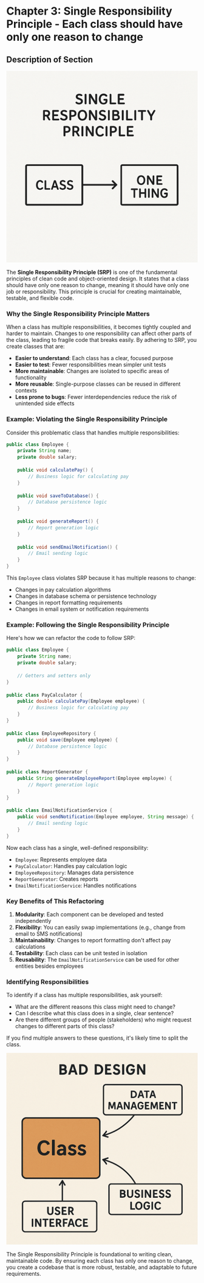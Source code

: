 # Chapter 3: Single Responsibility Principle - Each class should have only one reason to change

## Description of Section

![Single Responsibility](images/3_clean_code_srp.png)

The **Single Responsibility Principle (SRP)** is one of the fundamental principles of clean code and object-oriented design. It states that a class should have only one reason to change, meaning it should have only one job or responsibility. This principle is crucial for creating maintainable, testable, and flexible code.

### Why the Single Responsibility Principle Matters

When a class has multiple responsibilities, it becomes tightly coupled and harder to maintain. Changes to one responsibility can affect other parts of the class, leading to fragile code that breaks easily. By adhering to SRP, you create classes that are:

- **Easier to understand**: Each class has a clear, focused purpose
- **Easier to test**: Fewer responsibilities mean simpler unit tests
- **More maintainable**: Changes are isolated to specific areas of functionality
- **More reusable**: Single-purpose classes can be reused in different contexts
- **Less prone to bugs**: Fewer interdependencies reduce the risk of unintended side effects

### Example: Violating the Single Responsibility Principle

Consider this problematic class that handles multiple responsibilities:

```java
public class Employee {
    private String name;
    private double salary;
    
    public void calculatePay() {
        // Business logic for calculating pay
    }
    
    public void saveToDatabase() {
        // Database persistence logic
    }
    
    public void generateReport() {
        // Report generation logic
    }
    
    public void sendEmailNotification() {
        // Email sending logic
    }
}
```

This `Employee` class violates SRP because it has multiple reasons to change:
- Changes in pay calculation algorithms
- Changes in database schema or persistence technology
- Changes in report formatting requirements
- Changes in email system or notification requirements

### Example: Following the Single Responsibility Principle

Here's how we can refactor the code to follow SRP:

```java
public class Employee {
    private String name;
    private double salary;
    
    // Getters and setters only
}

public class PayCalculator {
    public double calculatePay(Employee employee) {
        // Business logic for calculating pay
    }
}

public class EmployeeRepository {
    public void save(Employee employee) {
        // Database persistence logic
    }
}

public class ReportGenerator {
    public String generateEmployeeReport(Employee employee) {
        // Report generation logic
    }
}

public class EmailNotificationService {
    public void sendNotification(Employee employee, String message) {
        // Email sending logic
    }
}
```

Now each class has a single, well-defined responsibility:
- `Employee`: Represents employee data
- `PayCalculator`: Handles pay calculation logic
- `EmployeeRepository`: Manages data persistence
- `ReportGenerator`: Creates reports
- `EmailNotificationService`: Handles notifications

### Key Benefits of This Refactoring

1. **Modularity**: Each component can be developed and tested independently
2. **Flexibility**: You can easily swap implementations (e.g., change from email to SMS notifications)
3. **Maintainability**: Changes to report formatting don't affect pay calculations
4. **Testability**: Each class can be unit tested in isolation
5. **Reusability**: The `EmailNotificationService` can be used for other entities besides employees

### Identifying Responsibilities

To identify if a class has multiple responsibilities, ask yourself:
- What are the different reasons this class might need to change?
- Can I describe what this class does in a single, clear sentence?
- Are there different groups of people (stakeholders) who might request changes to different parts of this class?

If you find multiple answers to these questions, it's likely time to split the class.

![Single Responsibility](images/3_clean_code_bad_design.png)

The Single Responsibility Principle is foundational to writing clean, maintainable code. By ensuring each class has only one reason to change, you create a codebase that is more robust, testable, and adaptable to future requirements.